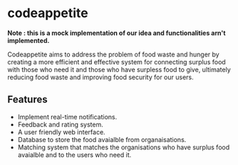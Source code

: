 # codeappetite

**Note : this is a mock implementation of our idea and functionalities arn't implemented.**

Codeappetite aims to address the problem of food waste and hunger by creating a more efficient and effective system for connecting surplus food with those who need it and those who have surpless food to give, ultimately reducing food waste and improving food security for our users.

## Features
- Implement real-time notifications.
- Feedback and rating system.
- A user friendly web interface.
- Database to store the food avaialble from organaisations.
- Matching system that matches the organisations who have surplus food avaialble and to the users who need it.
